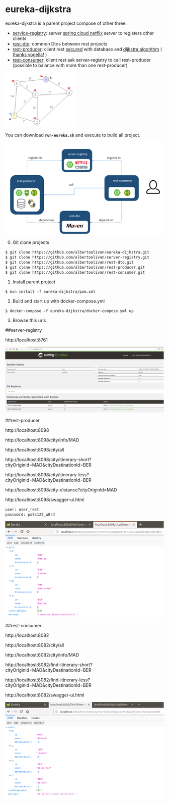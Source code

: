 # eureka-dijkstra

eureka-dijkstra is a parent project compose of other three:

- [service-registry](https://github.com/albertoolivan/eureka-dijkstra): server [spring cloud netflix](https://spring.io/projects/spring-cloud-netflix) server to registers other clients
- [rest-dto](https://github.com/albertoolivan/rest-dto): common Dtos between rest projects
- [rest-producer](https://github.com/albertoolivan/rest-producer): client rest [secured](https://spring.io/projects/spring-security) with database and [dijkstra algorithm](https://en.wikipedia.org/wiki/Dijkstra%27s_algorithm) ( [thanks vogella!](https://www.vogella.com/tutorials/JavaAlgorithmsDijkstra/article.html) )
- [rest-consumer](https://github.com/albertoolivan/rest-consumer): client rest ask server-registry to call rest-producer (possible to balance with more than one rest-producer)

![Alt text](images/220px-Dijkstra_Animation.gif?raw=true "Dijkstra algorithm")

You can download **`run-eureka.sh`** and execute to build all project.

![Alt text](images/eureka-dijkstra.png?raw=true "Eureka Dijkstra")


0) Git clone projects

```
$ git clone https://github.com/albertoolivan/eureka-dijkstra.git
$ git clone https://github.com/albertoolivan/server-registry.git
$ git clone https://github.com/albertoolivan/rest-dto.git
$ git clone https://github.com/albertoolivan/rest-producer.git
$ git clone https://github.com/albertoolivan/rest-consumer.git
```

1) Install parent project

```
$ mvn install -f eureka-dijkstra/pom.xml
```

2) Build and start up with docker-compose.yml 

```
$ docker-compose -f eureka-dijkstra/docker-compose.yml up
```

3) Browse this urls

##server-registry

http://localhost:8761


![Alt text](images/server-registry.png?raw=true "server-registry")


##rest-producer

http://localhost:8098

http://localhost:8098/city/info/MAD

http://localhost:8098/city/all

http://localhost:8098/city/itinerary-short?cityOriginId=MAD&cityDestinationId=BER

http://localhost:8098/city/itinerary-less?cityOriginId=MAD&cityDestinationId=BER

http://localhost:8098/city-distance?cityOriginId=MAD

http://localhost:8098/swagger-ui.html
```
user: user_rest
password: paSs123_w0rd
```

![Alt text](images/rest-producer.png?raw=true "rest-producer")

##rest-consumer

http://localhost:8082

http://localhost:8082/city/all

http://localhost:8082/city/info/MAD

http://localhost:8082/find-itinerary-short?cityOriginId=MAD&cityDestinationId=BER

http://localhost:8082/find-itinerary-less?cityOriginId=MAD&cityDestinationId=BER

http://localhost:8082/swagger-ui.html

![Alt text](images/rest-consumer.png?raw=true "rest-consumer")